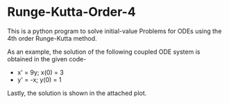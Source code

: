 # Runge-Kutta-Order-4
This is a python program to solve initial-value Problems for ODEs using the 4th order Runge-Kutta method.

As an example, the solution of the following coupled ODE system is obtained in the given code-

* x' = 9y; x(0) = 3
* y' = -x; y(0) = 1

Lastly, the solution is shown in the attached plot.

